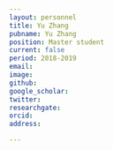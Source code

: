 ```yaml
---
layout: personnel
title: Yu Zhang
pubname: Yu Zhang 
position: Master student
current: false
period: 2018-2019
email: 
image: 
github: 
google_scholar: 
twitter: 
researchgate: 
orcid: 
address: 

---
```

